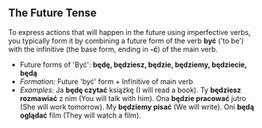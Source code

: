 ## The Future Tense

To express actions that will happen in the future using imperfective verbs, you typically form it by combining a future form of the verb __być__ ('to be') with the infinitive (the base form, ending in __-ć__) of the main verb.

*   Future forms of 'Być': __będę, będziesz, będzie, będziemy, będziecie, będą__
*   _Formation:_ Future 'być' form + Infinitive of main verb
*   _Examples:_ Ja __będę czytać__ książkę (I will read a book). Ty __będziesz rozmawiać__ z nim (You will talk with him). Ona __będzie pracować__ jutro (She will work tomorrow). My __będziemy pisać__ (We will write). Oni __będą oglądać__ film (They will watch a film).